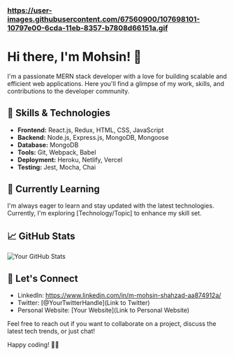 ### https://user-images.githubusercontent.com/67560900/107698101-10797e00-6cda-11eb-8357-b7808d66151a.gif

<!--
**Mohsin0582/Mohsin0582** is a ✨ _special_ ✨ repository because its `README.md` (this file) appears on your GitHub profile.

Here are some ideas to get you started:

- 🔭 I’m currently working on ...
- 🌱 I’m currently learning ...
- 👯 I’m looking to collaborate on ...
- 🤔 I’m looking for help with ...
- 💬 Ask me about ...
- 📫 How to reach me: ...
- 😄 Pronouns: ...
- ⚡ Fun fact: ...
-->

# Hi there, I'm Mohsin! 👋

I'm a passionate MERN stack developer with a love for building scalable and efficient web applications. Here you'll find a glimpse of my work, skills, and contributions to the developer community.

## 🔧 Skills & Technologies

- **Frontend:** React.js, Redux, HTML, CSS, JavaScript
- **Backend:** Node.js, Express.js, MongoDB, Mongoose
- **Database:** MongoDB
- **Tools:** Git, Webpack, Babel
- **Deployment:** Heroku, Netlify, Vercel
- **Testing:** Jest, Mocha, Chai

<!--
## 🚀 Projects

### Project 1: [Project Name](Link to Repository)
- Brief description of the project.
- Technologies used.
- Any notable achievements or challenges.

### Project 2: [Project Name](Link to Repository)
- Brief description of the project.
- Technologies used.
- Any notable achievements or challenges.
-->
## 🌱 Currently Learning

I'm always eager to learn and stay updated with the latest technologies. Currently, I'm exploring [Technology/Topic] to enhance my skill set.

## 📈 GitHub Stats

![Your GitHub Stats](https://github-readme-stats.vercel.app/api?username=YourGitHubUsername&show_icons=true&count_private=true&hide=contribs,issues&theme=radical)

## 🤝 Let's Connect

- LinkedIn: https://www.linkedin.com/in/m-mohsin-shahzad-aa874912a/
- Twitter: [@YourTwitterHandle](Link to Twitter)
- Personal Website: [Your Website](Link to Personal Website)

Feel free to reach out if you want to collaborate on a project, discuss the latest tech trends, or just chat!

Happy coding! 👨‍💻
